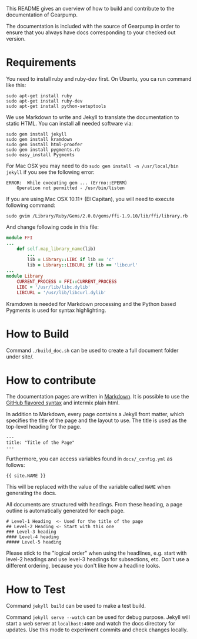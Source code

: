 This README gives an overview of how to build and contribute to the documentation of Gearpump.

The documentation is included with the source of Gearpump in order to ensure that you always
have docs corresponding to your checked out version.

# Requirements

You need to install ruby and ruby-dev first. On Ubuntu, you ca run command like this:

    sudo apt-get install ruby
    sudo apt-get install ruby-dev
    sudo apt-get install python-setuptools

We use Markdown to write and Jekyll to translate the documentation to static HTML. You can install
all needed software via:

    sudo gem install jekyll
    sudo gem install kramdown
    sudo gem install html-proofer
    sudo gem install pygments.rb
    sudo easy_install Pygments

For Mac OSX you may need to do `sudo gem install -n /usr/local/bin jekyll` if you see the following error:
```
ERROR:  While executing gem ... (Errno::EPERM)
    Operation not permitted - /usr/bin/listen
```

If you are using Mac OSX 10.11+ (El Capitan), you will need to execute following command:
```
sudo gvim /Library/Ruby/Gems/2.0.0/gems/ffi-1.9.10/lib/ffi/library.rb
```
And change following code in this file:
```ruby
module FFI
...
    def self.map_library_name(lib)
        ...
        lib = Library::LIBC if lib == 'c'
        lib = Library::LIBCURL if lib == 'libcurl'
...
module Library
    CURRENT_PROCESS = FFI::CURRENT_PROCESS
    LIBC = '/usr/lib/libc.dylib'
    LIBCURL = '/usr/lib/libcurl.dylib'
```

Kramdown is needed for Markdown processing and the Python based Pygments is used for syntax
highlighting.


# How to Build
Command `./build_doc.sh` can be used to create a full document folder under site/. 

# How to contribute

The documentation pages are written in
[Markdown](http://daringfireball.net/projects/markdown/syntax). It is possible to use the
[GitHub flavored syntax](http://github.github.com/github-flavored-markdown) and intermix plain html.

In addition to Markdown, every page contains a Jekyll front matter, which specifies the title of the
page and the layout to use. The title is used as the top-level heading for the page.

    ---
    title: "Title of the Page"
    ---

Furthermore, you can access variables found in `docs/_config.yml` as follows:

    {{ site.NAME }}

This will be replaced with the value of the variable called `NAME` when generating
the docs.

All documents are structured with headings. From these heading, a page outline is
automatically generated for each page.

```
# Level-1 Heading  <- Used for the title of the page
## Level-2 Heading <- Start with this one
### Level-3 heading
#### Level-4 heading
##### Level-5 heading
```

Please stick to the "logical order" when using the headlines, e.g. start with level-2 headings and
use level-3 headings for subsections, etc. Don't use a different ordering, because you don't like
how a headline looks.

# How to Test

Command `jekyll build` can be used to make a test build.

Command `jekyll serve --watch` can be used for debug purpose. Jekyll will start a web server at
`localhost:4000` and watch the docs directory for updates. Use this mode to experiment commits and check changes locally.
